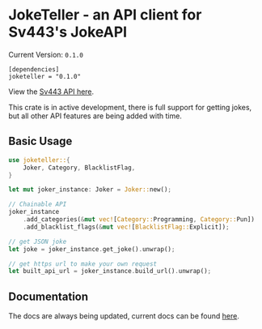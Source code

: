 # JokeTeller - an API client for Sv443's JokeAPI

Current Version: `0.1.0`

```
[dependencies]
joketeller = "0.1.0"
```

View the [Sv443 API here](https://jokeapi.dev/).

This crate is in active development, there is full support for getting jokes, but all other API features are being added with time.

## Basic Usage
```rs
use joketeller::{
    Joker, Category, BlacklistFlag,
}

let mut joker_instance: Joker = Joker::new();

// Chainable API
joker_instance
    .add_categories(&mut vec![Category::Programming, Category::Pun])
    .add_blacklist_flags(&mut vec![BlacklistFlag::Explicit]);

// get JSON joke
let joke = joker_instance.get_joke().unwrap();

// get https url to make your own request
let built_api_url = joker_instance.build_url().unwrap();
```

## Documentation
The docs are always being updated, current docs can be found [here](https://docs.rs/joketeller/latest/joketeller/).